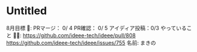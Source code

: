 # Untitled

8月目標 🚀: PRマージ： 0/ 4
PR確認： 0/ 5
アイディア投稿：0/3
やっていること 🏃‍♂️: https://github.com/ideee-tech/ideee/pull/808
https://github.com/ideee-tech/ideee/issues/755
名前: まきの